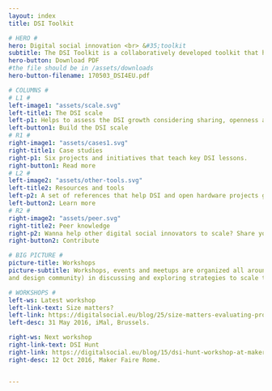 ```yaml
---
layout: index
title: DSI Toolkit

# HERO #
hero: Digital social innovation <br> &#35;toolkit
subtitle: The DSI Toolkit is a collaboratively developed toolkit that helps projects to scale in a sustainable way, generating a better impact.
hero-button: Download PDF
#the file should be in /assets/downloads
hero-button-filename: 170503_DSI4EU.pdf

# COLUMNS #
# L1 #
left-image1: "assets/scale.svg"
left-title1: The DSI scale
left-p1: Helps to assess the DSI growth considering sharing, openness and societal good.
left-button1: Build the DSI scale
# R1 #
right-image1: "assets/cases1.svg"
right-title1: Case studies
right-p1: Six projects and initiatives that teach key DSI lessons.
right-button1: Read more
# L2 #
left-image2: "assets/other-tools.svg"
left-title2: Resources and tools
left-p2: A set of references that help DSI and open hardware projects grow healthy and strong.
left-button2: Learn more
# R2 #
right-image2: "assets/peer.svg"
right-title2: Peer knowledge
right-p2: Wanna help other digital social innovators to scale? Share your knowledge!
right-button2: Contribute

# BIG PICTURE #
picture-title: Workshops
picture-subtitle: Workshops, events and meetups are organized all around Europe to built a DSI community-generated knowledge and promote social sustainable growth. Starting in April 2016, the experimental training programmes to engage one of the target audiences of DSI4EU (makers and members of the open hardwareand design community) in discussing and exploring strategies to scale their endeavours by sharing best practices and sharing scalability strategies.

# WORKSHOPS #
left-ws: Latest workshop
left-link-text: Size matters?
left-link: https://digitalsocial.eu/blog/25/size-matters-evaluating-prosperity-and-growth
left-desc: 31 May 2016, iMal, Brussels.

right-ws: Next workshop
right-link-text: DSI Hunt
right-link: https://digitalsocial.eu/blog/15/dsi-hunt-workshop-at-maker-faire-rome-friday-14-october-2016
right-desc: 12 Oct 2016, Maker Faire Rome.


---
```

